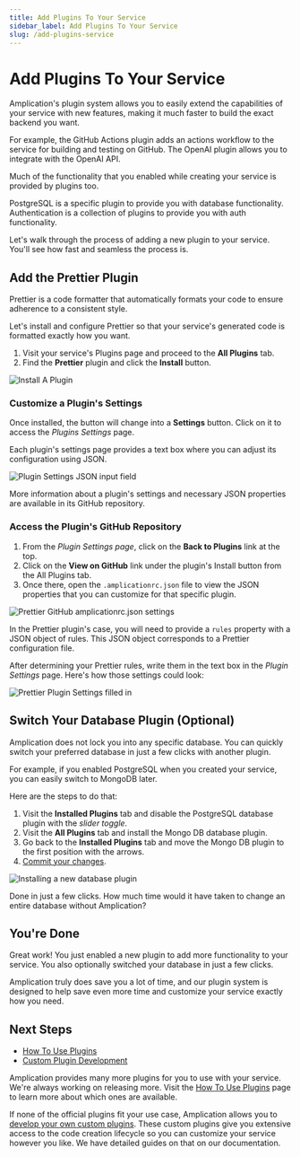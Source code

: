 ```yaml
---
title: Add Plugins To Your Service
sidebar_label: Add Plugins To Your Service
slug: /add-plugins-service
---
```


# Add Plugins To Your Service

Amplication's plugin system allows you to easily extend the capabilities of your service with new features, making it much faster to build the exact backend you want.

For example, the GitHub Actions plugin adds an actions workflow to the service for building and testing on GitHub. The OpenAI plugin allows you to integrate with the OpenAI API. 

Much of the functionality that you enabled while creating your service is provided by plugins too.

PostgreSQL is a specific plugin to provide you with database functionality.
Authentication is a collection of plugins to provide you with auth functionality.

Let's walk through the process of adding a new plugin to your service.
You'll see how fast and seamless the process is.

## Add the Prettier Plugin

Prettier is a code formatter that automatically formats your code to ensure adherence to a consistent style.

Let's install and configure Prettier so that your service's generated code is formatted exactly how you want.

1. Visit your service's Plugins page and proceed to the **All Plugins** tab.
2. Find the **Prettier** plugin and click the **Install** button.

![Install A Plugin](./assets/install-a-plugin.png)

### Customize a Plugin's Settings

Once installed, the button will change into a **Settings** button.
Click on it to access the _Plugins Settings_ page.

Each plugin's settings page provides a text box where you can adjust its configuration using JSON.

![Plugin Settings JSON input field](./assets/plugin-settings.png)

More information about a plugin's settings and necessary JSON properties are available in its GitHub repository.

### Access the Plugin's GitHub Repository

1. From the _Plugin Settings page_, click on the **Back to Plugins** link at the top.
2. Click on the **View on GitHub** link under the plugin's Install button from the All Plugins tab.
3. Once there, open the `.amplicationrc.json` file to view the JSON properties that you can customize for that specific plugin.

![Prettier GitHub amplicationrc.json settings](./assets/amplicationrc-json-plugin-settings.png)

In the Prettier plugin's case, you will need to provide a `rules` property with a JSON object of rules.
This JSON object corresponds to a Prettier configuration file.

After determining your Prettier rules, write them in the text box in the _Plugin Settings_ page.
Here's how those settings could look:

![Prettier Plugin Settings filled in](./assets/prettier-plugin-settings-filled-in.png)

## Switch Your Database Plugin (Optional)

Amplication does not lock you into any specific database.
You can quickly switch your preferred database in just a few clicks with another plugin.

For example, if you enabled PostgreSQL when you created your service, you can easily switch to MongoDB later.

Here are the steps to do that:

1. Visit the **Installed Plugins** tab and disable the PostgreSQL database plugin with the _slider toggle_.
2. Visit the **All Plugins** tab and install the Mongo DB database plugin.
3. Go back to the **Installed Plugins** tab and move the Mongo DB plugin to the first position with the arrows.
4. [Commit your changes](/how-to/commit-changes/).

![Installing a new database plugin](./assets/new-database-plugin.png)

Done in just a few clicks.
How much time would it have taken to change an entire database without Amplication?

## You're Done

Great work!
You just enabled a new plugin to add more functionality to your service.
You also optionally switched your database in just a few clicks.

Amplication truly does save you a lot of time, and our plugin system is designed to help save even more time and customize your service exactly how you need.

## Next Steps

- [How To Use Plugins](/getting-started/plugins)
- [Custom Plugin Development](/plugins/how-to-create-plugin/)

Amplication provides many more plugins for you to use with your service.
We're always working on releasing more.
Visit the [How To Use Plugins](/getting-started/plugins/) page to learn more about which ones are available.

If none of the official plugins fit your use case, Amplication allows you to [develop your own custom plugins](/plugins/how-to-create-plugin/).
These custom plugins give you extensive access to the code creation lifecycle so you can customize your service however you like.
We have detailed guides on that on our documentation.
